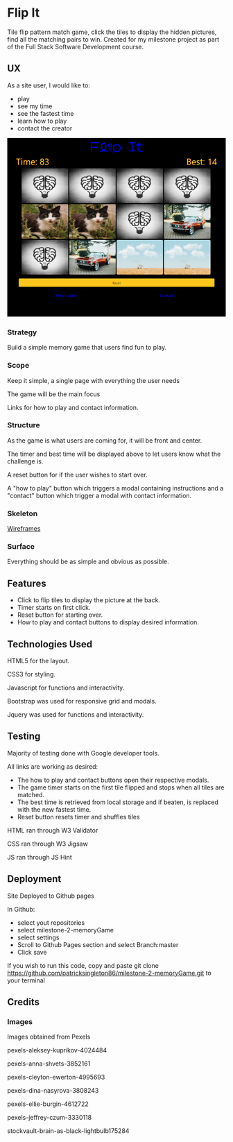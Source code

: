 # Flip It

Tile flip pattern match game, click the tiles to display the hidden pictures, find all the matching pairs to win. Created for my milestone project as part of the Full Stack Software Development course.

## UX

As a site user, I would like to:

* play 
* see my time
* see the fastest time
* learn how to play
* contact the creator

![Play](assets/images/game-screen.png)

### Strategy

Build a simple memory game that users find fun to play.

### Scope

Keep it simple, a single page with everything the user needs

The game will be the main focus

Links for how to play and contact information. 

### Structure

As the game is what users are coming for, it will be front and center.

The timer and best time will be displayed above to let users know what the challenge is.

A reset button for if the user wishes to start over.

A "how to play" button which triggers a modal containing instructions and a "contact" button which trigger a modal with contact information.

### Skeleton

[Wireframes](https://github.com/patricksingleton86/milestone-2-memoryGame/blob/master/wireframes/memoryGame-wireframes.pdf)

### Surface

Everything should be as simple and obvious as possible.

## Features

* Click to flip tiles to display the picture at the back. 
* Timer starts on first click. 
* Reset button for starting over.
* How to play and contact buttons to display desired information.

## Technologies Used

HTML5 for the layout.

CSS3 for styling.

Javascript for functions and interactivity.

Bootstrap was used for responsive grid and modals.

Jquery was used for functions and interactivity.

## Testing

Majority of testing done with Google developer tools.

All links are working as desired:
* The how to play and contact buttons open their respective modals.
* The game timer starts on the first tile flipped and stops when all tiles are matched.
* The best time is retrieved from local storage and if beaten, is replaced with the new fastest time.
* Reset button resets timer and shuffles tiles

HTML ran through W3 Validator

CSS ran through W3 Jigsaw

JS ran through JS Hint

## Deployment

Site Deployed to Github pages

In Github: 
* select yout repositories
* select milestone-2-memoryGame
* select settings
* Scroll to Github Pages section and select Branch:master
* Click save

If you wish to run this code, copy and paste git clone https://github.com/patricksingleton86/milestone-2-memoryGame.git to your terminal

## Credits

### Images

Images obtained from Pexels

pexels-aleksey-kuprikov-4024484

pexels-anna-shvets-3852161

pexels-cleyton-ewerton-4995693

pexels-dina-nasyrova-3808243

pexels-ellie-burgin-4612722

pexels-jeffrey-czum-3330118

stockvault-brain-as-black-lightbulb175284